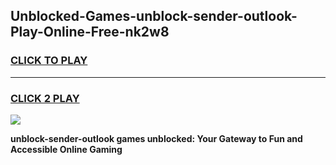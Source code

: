 
## Unblocked-Games-unblock-sender-outlook-Play-Online-Free-nk2w8
<h3>
<a href="https://premium76.site?title=unblock-sender-outlook&ref=26A">CLICK TO PLAY</a></h3>
<hr>

<h3>
<a href="https://premium76.site?title=unblock-sender-outlook&ref=26A">CLICK 2 PLAY</a>
  
</h3>

<a href="https://premium76.site?title=unblock-sender-outlook&ref=26A"><img src="https://clearcache.store/games.png"></a>


**unblock-sender-outlook games unblocked: Your Gateway to Fun and Accessible Online Gaming**
